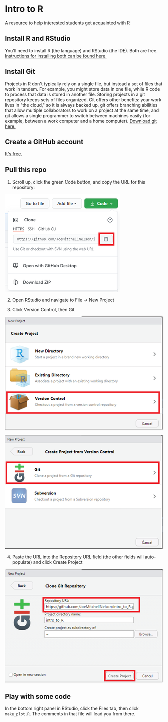 # Intro to R
A resource to help interested students get acquainted with R

## Install R and RStudio

You'll need to install R (the language) and RStudio (the IDE). Both are free. [Instructions for installing both can be found here.](https://www.datacamp.com/community/tutorials/installing-R-windows-mac-ubuntu)

## Install Git

Projects in R don't typically rely on a single file, but instead a set of files that work in tandem. For example, you might store data in one file, while R code to process that data is stored in another file. Storing projects in a git repository keeps sets of files organized. Git offers other benefits: your work lives in "the cloud," so it is always backed up, git offers branching abilities that allow multiple collaborators to work on a project at the same time, and git allows a single programmer to switch between machines easily (for example, between a work computer and a home computer). [Download git here.](https://gitforwindows.org/)

## Create a GitHub account

[It's free.](https://github.com/)

## Pull this repo

1. Scroll up, click the green Code button, and copy the URL for this repository:

![](https://github.com/JoeMitchellNelson/intro_to_R/blob/main/img/gitpull0.png?raw=true)

2. Open RStudio and navigate to File -> New Project

3. Click Version Control, then Git

![](https://github.com/JoeMitchellNelson/intro_to_R/blob/main/img/gitpull1.png?raw=true)

![](https://github.com/JoeMitchellNelson/intro_to_R/blob/main/img/gitpull2.png?raw=true)

4. Paste the URL into the Repository URL field (the other fields will auto-populate) and click Create Project

![](https://github.com/JoeMitchellNelson/intro_to_R/blob/main/img/gitpull4.png?raw=true)

## Play with some code

In the bottom right panel in RStudio, click the Files tab, then click `make_plot.R`. The comments in that file will lead you from there.

